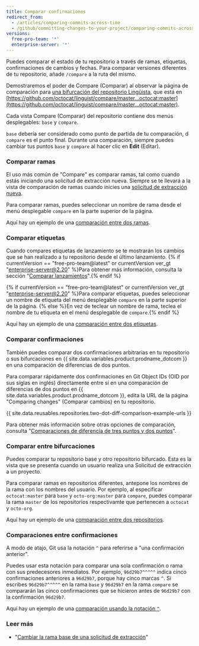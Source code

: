 ```yaml
---
title: Comparar confirmaciones
redirect_from:
  - /articles/comparing-commits-across-time
  - /github/committing-changes-to-your-project/comparing-commits-across-time
versions:
  free-pro-team: '*'
  enterprise-server: '*'
---
```


Puedes comparar el estado de tu repositorio a través de ramas, etiquetas, confirmaciones de cambios y fechas. Para comparar versiones diferentes de tu repositorio, añade `/compare` a la ruta del mismo.

Demostraremos el poder de Compare (Comparar) al observar la página de comparación para [una bifurcación del repositorio Lingüista](https://github.com/octocat/linguist), que está en [https://github.com/octocat/linguist/compare/master...octocat:master](https://github.com/octocat/linguist/compare/master...octocat:master).

Cada vista Compare (Comparar) del repositorio contiene dos menús desplegables: `base` y `compare`.

`base` debería ser considerado como punto de partida de tu comparación, d `compare` es el punto final. Durante una comparación, siempre puedes cambiar tus puntos `base` y `compare` al hacer clic en **Edit** (Editar).

### Comparar ramas

El uso más común de "Compare" es comparar ramas, tal como cuando estás iniciando una solicitud de extracción nueva. Siempre se te llevará a la vista de comparación de ramas cuando inicies una [solicitud de extracción nueva](/articles/creating-a-pull-request).

Para comparar ramas, puedes seleccionar un nombre de rama desde el menú desplegable `compare` en la parte superior de la página.

Aquí hay un ejemplo de una [comparación entre dos ramas](https://github.com/octocat/linguist/compare/master...octocat:an-example-comparison-for-docs).

### Comparar etiquetas

Cuando compares etiquetas de lanzamiento se te mostrarán los cambios que se han realizado a tu repositorio desde el último lanzamiento. {% if currentVersion == "free-pro-team@latest" or currentVersion ver_gt "enterprise-server@2.20" %}Para obtener más información, consulta la sección "[Comparar lanzamientos](/github/administering-a-repository/comparing-releases)".{% endif %}

{% if currentVersion == "free-pro-team@latest" or currentVersion ver_gt "enterprise-server@2.20" %}Para comparar etiquetas, puedes seleccionar un nombre de etiqueta del menú desplegable `compare` en la parte superior de la página. {% else %}En vez de teclear un nombre de rama, teclea el nombre de tu etiqueta en el menú desplegable de `compare`.{% endif %}

Aquí hay un ejemplo de una [comparación entre dos etiquetas](https://github.com/octocat/linguist/compare/v2.2.0...octocat:v2.3.3).

### Comparar confirmaciones

También puedes comparar dos confirmaciones arbitrarias en tu repositorio o sus bifurcaciones en {{ site.data.variables.product.prodname_dotcom }} en una comparación de diferencias de dos puntos.

Para comparar rápidamente dos confirmaciones en Git Object IDs (OID por sus siglas en inglés) directamente entre sí en una comparación de diferencias de dos puntos en {{ site.data.variables.product.prodname_dotcom }}, edita la URL de la página "Comparing changes" (Comparar cambios) en tu repositorio.

{{ site.data.reusables.repositories.two-dot-diff-comparison-example-urls }}

Para obtener más información sobre otras opciones de comparación, consulta "[Comparaciones de diferencia de tres puntos y dos puntos](/articles/about-comparing-branches-in-pull-requests#three-dot-and-two-dot-git-diff-comparisons)".

### Comparar entre bifurcaciones

Puedes comparar tu repositorio base y otro repositorio bifurcado. Esta es la vista que se presenta cuando un usuario realiza una Solicitud de extracción a un proyecto.

Para comparar ramas en repositorios diferentes, antepone los nombres de la rama con los nombres del usuario. Por ejemplo, al especificar `octocat:master` para `base` y `octo-org:master` para `compare`, puedes comparar la rama `master` de los repositorios respectivamte que pertenecen a `octocat` y `octo-org`.

Aquí hay un ejemplo de una [comparación entre dos repositorios](https://github.com/octocat/linguist/compare/master...octo-org:master).

### Comparaciones entre confirmaciones

A modo de atajo, Git usa la notación `^` para referirse a "una confirmación anterior".

Puedes usar esta notación para comparar una sola confirmación o rama con sus predecesores inmediatos. Por ejemplo, `96d29b7^^^^^` indica cinco confirmaciones anteriores a `96d29b7`, porque hay cinco marcas `^`. Si escribes `96d29b7^^^^^` en la rama `base` y `96d29b7` en la rama `compare` se compararán las cinco confirmaciones que se hicieron antes de `96d29b7` con la confirmación `96d29b7`.

Aquí hay un ejemplo de una [comparación usando la notación `^`](https://github.com/octocat/linguist/compare/octocat:96d29b7%5E%5E%5E%5E%5E...octocat:96d29b7).

### Leer más

- "[Cambiar la rama base de una solicitud de extracción](/articles/changing-the-base-branch-of-a-pull-request)"
